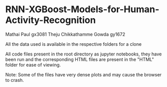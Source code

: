 # RNN-XGBoost-Models-for-Human-Activity-Recognition

Mathai Paul gx3081
Theju Chikkathamme Gowda gy1672

All the data used is available in the respective folders for a clone

All code files present in the root directory as jupyter notebooks, they have been run and the corresponding HTML files are present in the "HTML" folder for ease of viewing.

Note: Some of the files have very dense plots and may cause the browser to crash.
